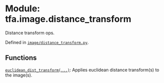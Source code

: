 <div itemscope itemtype="http://developers.google.com/ReferenceObject">
<meta itemprop="name" content="tfa.image.distance_transform" />
<meta itemprop="path" content="Stable" />
</div>

# Module: tfa.image.distance_transform

Distance transform ops.



Defined in [`image/distance_transform.py`](https://github.com/tensorflow/addons/tree/r0.3/tensorflow_addons/image/distance_transform.py).

<!-- Placeholder for "Used in" -->


## Functions

[`euclidean_dist_transform(...)`](../../tfa/image/euclidean_dist_transform.md): Applies euclidean distance transform(s) to the image(s).

